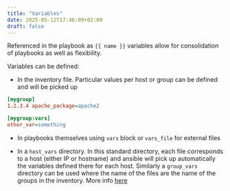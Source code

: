 ```yaml
---
title: "Variables"
date: 2025-05-12T17:46:09+02:00
draft: false
---
```


Referenced in the playbook as `{{ name }}` variables allow for consolidation of playbooks as well as flexibility. 

Variables can be defined:
 
- In the inventory file. Particular values per host or group can be defined and will be picked up

```ini
[mygroup]
1.2.3.4 apache_package=apache2 

[mygroup:vars]
other_var=something
```

- In playbooks themselves using `vars` block or  `vars_file` for external files

- In a `host_vars` directory. In this standard directory, each file corresponds to a host (either IP or hostname) and ansible will pick up automatically the variables defined there for each host. Similarly a `group_vars` directory can be used where the name of the files are the name of the groups in the inventory. More info [here](https://docs.ansible.com/ansible/latest/inventory_guide/intro_inventory.html#organizing-host-and-group-variables)